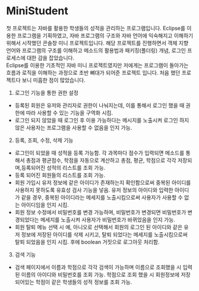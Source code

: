 # MiniStudent
첫 프로젝트는 자바를 활용한 학생들의 성적을 관리하는 프로그램입니다. 
Eclipse를 이용한 프로그램을 기획하였고, 자바 프로그램의 구조와 자바 언어에 익숙해지고 이해하기 위해서 시작했던 콘솔창 미니 프로젝트입니다.
해당 프로젝트를 진행하면서 객체 지향 언어와 프로그램의 구조를 이해하고 메소드의 활용법과 패키징(폴더링) 개념, 로그인 프로세스에 대한 감을 잡았습니다.  
Eclipse를 이용한 기초적인 자바 미니 프로젝트였지만 저에게는 프로그램이 돌아가는 흐름과 로직을 이해하는 과정으로 초반 뼈대가 되어준 프로젝트 입니다.
처음 했던 프로젝트다 보니 미흡한 점이 많았습니다.  

1. 로그인 기능을 통한 권한 설정 
- 등록된 회원은 유저와 관리자로 권한이 나눠지는데, 이를 통해서 로그인 했을 때 권한에 따라 사용할 수 있는 기능을 구역화 시킴. 
- 로그인 되지 않았을 때 로그인 후 이용 가능하다는 메시지를 노출시켜 로그인 하지 않은 사용자는 프로그램을 사용할 수 없음을 인지 가능. 

2. 등록, 조회, 수정, 삭제 기능 
- 로그인이 되었을 때 성적을 등록 가능함. 각 과목마다 점수가 입력되면 메소드를 통해서 총점과 평균점수, 학점을 자동으로 계산하고 총점, 평균, 학점으로 각각 저장되며,등록되어진 성적의 리스트를 조회 가능.  
- 등록 되어진 회원들의 리스트를 조회 가능. 
- 회원 가입시 유저 정보에 같은 아이디가 존재하는지 확인함으로써 중복된 아이디를 사용하지 못하도록 유효성 검사 기능을 넣음. 유저 정보의 아이디와 입력한 아이디가 같을 경우, 중복된 아이디라는 메세지를 노출시킴으로써 사용자가 사용할 수 없는 아이디임을 인지 시킴. 
- 회원 정보 수정에서 비밀번호를 변경 가능하며, 비밀번호가 변경되면 비밀번호가 변경되었다는 메세지를 노출시켜 사용자가 비밀번호가 바뀌었음을 인지 가능. 
- 회원 탈퇴 메뉴 선택 시 예, 아니오로 선택해서 회원의 로그인 된 아이디와 같은 유저 정보에 저장된 아이디를 삭제 시키고, 탈퇴 되었다는 메세지를 노출시킴으로써 탈퇴 되었음을 인지 시킴. 후에 boolean 거짓으로 로그아웃 처리함. 

3. 검색 기능 
- 검색 페이지에서 이름과 학점으로 각각 검색이 가능하며 이름으로 조회했을 시 입력된 이름의 아이디와 비밀번호를 조회 가능. 학점으로 조회 했을 시 회원정보에 저장되어있는 학점이 같은 학생들의 성적 정보를 조회 가능. 
